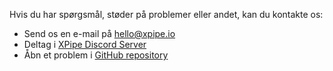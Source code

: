Hvis du har spørgsmål, støder på problemer eller andet, kan du kontakte os:

- Send os en e-mail på [hello@xpipe.io](mailto://hello@xpipe.io)
- Deltag i [XPipe Discord Server](https://discord.gg/8y89vS8cRb)
- Åbn et problem i [GitHub repository](https://github.com/xpipe-io/xpipe)